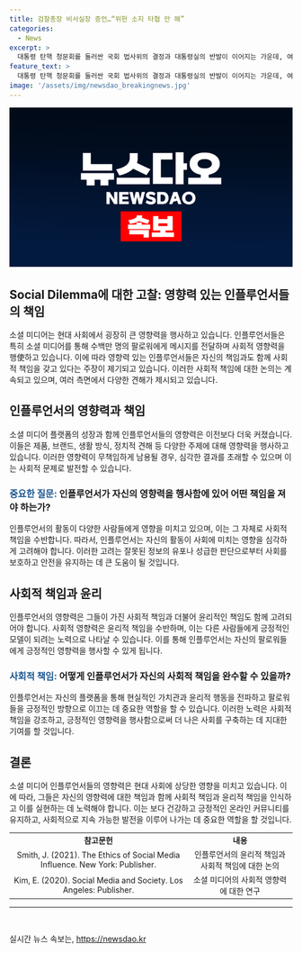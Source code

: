 ```yaml
---
title: 검찰총장 비서실장 증언…“위헌 소지 타협 안 해”
categories:
  - News
excerpt: >
  대통령 탄핵 청문회를 둘러싼 국회 법사위의 결정과 대통령실의 반발이 이어지는 가운데, 여야 간의 입장은 더이상 노출되지 않았습니다. 야당의 단독 표결로 증인을 선정한 상황에서 대통령실은 출석 요구를 거부하고 있으며, 후보자 인사청문회도 갈등이 이어지고 있습니다. 이에 대한 관심이 계속될 전망입니다.
feature_text: >
  대통령 탄핵 청문회를 둘러싼 국회 법사위의 결정과 대통령실의 반발이 이어지는 가운데, 여야 간의 입장은 더이상 노출되지 않았습니다. 야당의 단독 표결로 증인을 선정한 상황에서 대통령실은 출석 요구를 거부하고 있으며, 후보자 인사청문회도 갈등이 이어지고 있습니다. 이에 대한 관심이 계속될 전망입니다.
image: '/assets/img/newsdao_breakingnews.jpg'
---
```


<p><img src="/assets/img/newsdao_breakingnews.jpg" alt="cryptoinkorea 속보" /></p>

<h2>Social Dilemma에 대한 고찰: 영향력 있는 인플루언서들의 책임</h2>

<p data-ke-size="size16">소셜 미디어는 현대 사회에서 굉장히 큰 영향력을 행사하고 있습니다. 인플루언서들은 특히 소셜 미디어를 통해 수백만 명의 팔로워에게 메시지를 전달하며 사회적 영향력을 행使하고 있습니다. 이에 따라 영향력 있는 인플루언서들은 자신의 책임과도 함께 사회적 책임을 갖고 있다는 주장이 제기되고 있습니다. 이러한 사회적 책임에 대한 논의는 계속되고 있으며, 여러 측면에서 다양한 견해가 제시되고 있습니다.</p>

<h2 data-ke-size="size26">인플루언서의 영향력과 책임</h2>

<p data-ke-size="size16">소셜 미디어 플랫폼의 성장과 함께 인플루언서들의 영향력은 이전보다 더욱 커졌습니다. 이들은 제품, 브랜드, 생활 방식, 정치적 견해 등 다양한 주제에 대해 영향력을 행사하고 있습니다. 이러한 영향력이 무책임하게 남용될 경우, 심각한 결과를 초래할 수 있으며 이는 사회적 문제로 발전할 수 있습니다.</p>

<h3 data-ke-size="size24"><b><span style="color: #1a5490;">중요한 질문:</span></b> 인플루언서가 자신의 영향력을 행사함에 있어 어떤 책임을 져야 하는가?</h3>

<p data-ke-size="size16">인플루언서의 활동이 다양한 사람들에게 영향을 미치고 있으며, 이는 그 자체로 사회적 책임을 수반합니다. 따라서, 인플루언서는 자신의 활동이 사회에 미치는 영향을 심각하게 고려해야 합니다. 이러한 고려는 잘못된 정보의 유포나 성급한 판단으로부터 사회를 보호하고 안전을 유지하는 데 큰 도움이 될 것입니다.</p>

<h2 data-ke-size="size26">사회적 책임과 윤리</h2>

<p data-ke-size="size16">인플루언서의 영향력은 그들이 가진 사회적 책임과 더불어 윤리적인 책임도 함께 고려되어야 합니다. 사회적 영향력은 윤리적 책임을 수반하며, 이는 다른 사람들에게 긍정적인 모델이 되려는 노력으로 나타날 수 있습니다. 이를 통해 인플루언서는 자신의 팔로워들에게 긍정적인 영향력을 행사할 수 있게 됩니다.</p>

<h3 data-ke-size="size24"><b><span style="color: #1a5490;">사회적 책임:</span></b> 어떻게 인플루언서가 자신의 사회적 책임을 완수할 수 있을까?</h3>

<p data-ke-size="size16">인플루언서는 자신의 플랫폼을 통해 현실적인 가치관과 윤리적 행동을 전파하고 팔로워들을 긍정적인 방향으로 이끄는 데 중요한 역할을 할 수 있습니다. 이러한 노력은 사회적 책임을 강조하고, 긍정적인 영향력을 행사함으로써 더 나은 사회를 구축하는 데 지대한 기여를 할 것입니다.</p>

<h2 data-ke-size="size26">결론</h2>

<p data-ke-size="size16">소셜 미디어 인플루언서들의 영향력은 현대 사회에 상당한 영향을 미치고 있습니다. 이에 따라, 그들은 자신의 영향력에 대한 책임과 함께 사회적 책임과 윤리적 책임을 인식하고 이를 실현하는 데 노력해야 합니다. 이는 보다 건강하고 긍정적인 온라인 커뮤니티를 유지하고, 사회적으로 지속 가능한 발전을 이루어 나가는 데 중요한 역할을 할 것입니다.</p>

<table>
  <tr>
    <td style="text-align: center; height: 17px;"><b>참고문헌</b></td>
    <td style="text-align: center; height: 17px;"><b>내용</b></td>
  </tr>
  <tr>
    <td style="text-align: center; height: 17px;">Smith, J. (2021). The Ethics of Social Media Influence. New York: Publisher.</td>
    <td style="text-align: center; height: 17px;">인플루언서의 윤리적 책임과 사회적 책임에 대한 논의</td>
  </tr>
  <tr>
    <td style="text-align: center; height: 17px;">Kim, E. (2020). Social Media and Society. Los Angeles: Publisher.</td>
    <td style="text-align: center; height: 17px;">소셜 미디어의 사회적 영향력에 대한 연구</td>
  </tr>
</table>

<hr>

<p data-ke-size="size16">&nbsp;</p>
실시간 뉴스 속보는, <a href="https://newsdao.kr" rel="dofollow">https://newsdao.kr</a>


